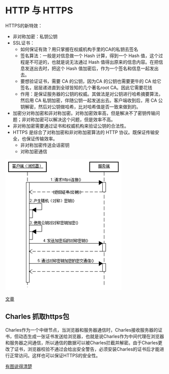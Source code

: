 HTTP 与 HTTPS
===

HTTPS的新特效：

* 非对称加密：私钥公钥
* SSL证书：
	* 如何保证有效？用只掌握在权威机构手里的CA的私钥去签名
	* 签名算法：一般是对信息做一个 Hash 计算，得到一个 Hash 值，这个过程是不可逆的，也就是说无法通过 Hash 值得出原来的信息内容。在把信息发送出去时，把这个 Hash 值加密后，作为一个签名和信息一起发出去。
	* 要想验证证书，需要 CA 的公钥，因为CA 的公钥也需要更牛的 CA 给它签名，层层递进直到全球皆知的几个著名root CA。因此它需要花钱
	* 作用：是保证服务器的公钥的权威。其做法是对公钥进行哈希摘要算法，然后用 CA 私钥加密，伴随公钥一起发送出去。客户端收到后，用 CA 公钥解密，然后对公钥做哈希，比对哈希值是否一致来做到的。
* 加密分对称加密和非对称加密。对称加密效率高，但是解决不了密钥传输问题；非对称加密可以解决这个问题，但是效率不高。
*  非对称加密需要通过证书和权威机构来验证公钥的合法性。
*  HTTPS 是综合了对称加密和非对称加密算法的 HTTP 协议。既保证传输安全，也保证传输效率。
	* 非对称加密传送会话密钥
	* 对称加密通信

![](/https.gif)

[文章](https://www.cnblogs.com/wqhwe/p/5407468.html)



## Charles 抓取https包

Charles作为一个中继节点，当浏览器和服务器通信时，Charles接收服务器的证书，但动态生成一张证书发送给浏览器，也就是说Charles作为中间代理在浏览器和服务器之间通信，所以通信的数据可以被Charles拦截并解密。由于Charles更改了证书，浏览器校验不通过会给出安全警告，必须安装Charles的证书后才能进行正常访问。这样也可以保证HTTPS的安全性。

[有图说得清楚](https://www.jianshu.com/p/405f9d76f8c4)

